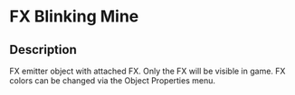 # FX Blinking Mine

## Description

FX emitter object with attached FX. Only the FX will be visible in game. FX colors can be changed via the Object Properties menu.
